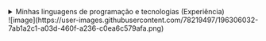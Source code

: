 <details>
  <summary>Minhas linguagens de programação e tecnologias (Experiência)</summary>
  
  * (**S**) PHP e MySQL
  * (**A**) Python (Django), JavaScript, Git e HTML5
  * (**B**) Java, TypeScript, Node.js e React.js
  * (**C**) C e CSS3
  * (**D**) 
</details>
![image](https://user-images.githubusercontent.com/78219497/196306032-7ab1a2c1-a03d-460f-a236-c0ea6c579afa.png)
